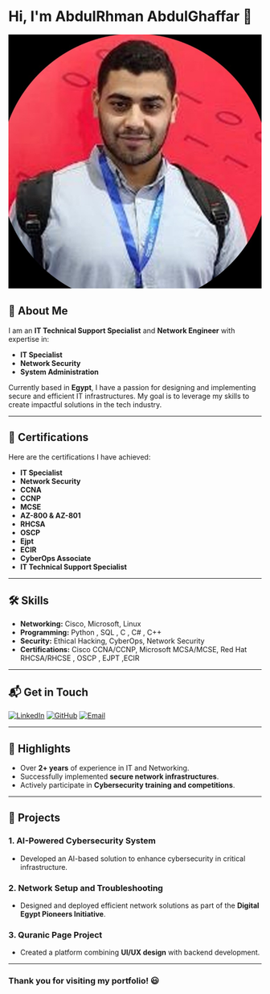 # Hi, I'm AbdulRhman AbdulGhaffar 👋

![Profile Image](./profile.jpg)

## 🚀 About Me

I am an **IT Technical Support Specialist** and **Network Engineer** with expertise in:

- **IT Specialist**
- **Network Security**
- **System Administration**

Currently based in **Egypt**, I have a passion for designing and implementing secure and efficient IT infrastructures. My goal is to leverage my skills to create impactful solutions in the tech industry.

---

## 📜 Certifications

Here are the certifications I have achieved:

- **IT Specialist**
- **Network Security**
- **CCNA**
- **CCNP**
- **MCSE**
- **AZ-800 & AZ-801**
- **RHCSA**
- **OSCP**
- **Ejpt**
- **ECIR**
- **CyberOps Associate**
- **IT Technical Support Specialist**

---

## 🛠️ Skills

- **Networking:** Cisco, Microsoft, Linux
- **Programming:** Python , SQL , C , C# , C++
- **Security:** Ethical Hacking, CyberOps, Network Security
- **Certifications:** Cisco CCNA/CCNP, Microsoft MCSA/MCSE, Red Hat RHCSA/RHCSE , OSCP , EJPT ,ECIR

---

## 📬 Get in Touch

[![LinkedIn](https://img.shields.io/badge/LinkedIn-%230077B5.svg?&style=for-the-badge&logo=linkedin&logoColor=white)](https://www.linkedin.com/in/abdulrhman-abdulghaffar)
[![GitHub](https://img.shields.io/badge/GitHub-%23181717.svg?&style=for-the-badge&logo=github&logoColor=white)](https://github.com/AboodiAbdo)
[![Email](https://img.shields.io/badge/Email-D14836?&style=for-the-badge&logo=gmail&logoColor=white)](mailto:abdulrhman.abdulghaffar001@gmail.com)

---

## 🌟 Highlights

- Over **2+ years** of experience in IT and Networking.
- Successfully implemented **secure network infrastructures**.
- Actively participate in **Cybersecurity training and competitions**.

---

## 📂 Projects

### 1. **AI-Powered Cybersecurity System**
   - Developed an AI-based solution to enhance cybersecurity in critical infrastructure.

### 2. **Network Setup and Troubleshooting**
   - Designed and deployed efficient network solutions as part of the **Digital Egypt Pioneers Initiative**.

### 3. **Quranic Page Project**
   - Created a platform combining **UI/UX design** with backend development.

---

### Thank you for visiting my portfolio! 😃

